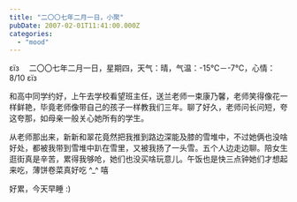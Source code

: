 ```yaml
---
title: "二〇〇七年二月一日，小聚"
pubDate: 2007-02-01T11:41:00.000Z
categories: 
  - "mood"
---
```


εїз　 二〇〇七年二月一日，星期四，天气：晴，气温：-15℃－-7℃，心情：8/10 εїз

  

和高中同学约好，上午去学校看望班主任，送兰老师一束康乃馨，老师笑得像花一样鲜艳，毕竟老师像带自己的孩子一样教我们三年。聊了好久，老师问长问短，夸这夸那，如母亲一般关心她所有的学生。

从老师那出来，新新和翠花竟然把我推到路边深能及膝的雪堆中，不过她俩也没啥好处，都被我带到雪堆中趴在雪里，又被我扬了一头雪。五个人边走边聊。陪女生逛街真是辛苦，累得我够呛，她们也没买啥玩意儿。午饭也是快三点钟她们才想起来吃，薄饼卷菜真好吃 ^\_^ 嘻

好累，今天早睡 :)
